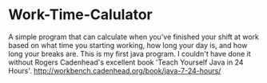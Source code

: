 Work-Time-Calulator
===================

A simple program that can calculate when you've finished your shift at work based on what time you starting working, how long your day is, and how long your breaks are. This is my first java program. I couldn't have done it without Rogers Cadenhead's excellent book 'Teach Yourself Java in 24 Hours'. http://workbench.cadenhead.org/book/java-7-24-hours/